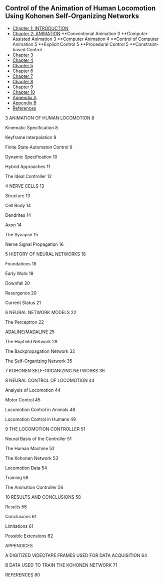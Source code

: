 ## Control of the Animation of Human Locomotion Using Kohonen Self-Organizing Networks 

* [Chapter 1: INTRODUCTION](text/ch01.md)
* [Chapter 2: ANIMATION](text/ch02.md)
**Conventional Animation 3
**Computer-Assisted Animation 3
**Computer Animation 4
**Control of Computer Animation 5
**Explicit Control 5
**Procedural Control 5
**Constraint-based Control
* [Chapter 3](text/ch03.md)
* [Chapter 4](text/ch04.md)
* [Chapter 5](text/ch05.md)
* [Chapter 6](text/ch06.md)
* [Chapter 7](text/ch07.md)
* [Chapter 8](text/ch08.md)
* [Chapter 9](text/ch09.md)
* [Chapter 10](text/ch10.md)
* [Appendix A](text/appendixa.md)
* [Appendix B](text/appendixb.md)
* [References](text/refs.md)



3 ANIMATION OF HUMAN LOCOMOTION 8

Kinematic Specification 8

Keyframe Interpolation 9

Finite State Automaton Control 9

Dynamic Specification 10

Hybrid Approaches 11

The Ideal Controller 12

4 NERVE CELLS 13

Structure 13

Cell Body 14

Dendrites 14

Axon 14

The Synapse 15

Nerve Signal Propagation 16

		
5 HISTORY OF NEURAL NETWORKS 18

Foundations 18

Early Work 19

Downfall 20

Resurgence 20

Current Status 21

6 NEURAL NETWORK MODELS 22

The Perceptron 22

ADALINE/MADALINE 25

The Hopfield Network 28

The Backpropagation Network 32

The Self-Organizing Network 35

7 KOHONEN SELF-ORGANIZING NETWORKS 36

8 NEURAL CONTROL OF LOCOMOTION 44

Analysis of Locomotion 44

Motor Control 45

Locomotion Control in Animals 48

Locomotion Control in Humans 49

9 THE LOCOMOTION CONTROLLER 51

Neural Basis of the Controller 51

The Human Machine 52

The Kohonen Network 53

Locomotion Data 54

Training 56

The Animation Controller 56

10 RESULTS AND CONCLUSIONS 58

Results 58

Conclusions 61

Limitations 61

Possible Extensions 62

		
APPENDICES

A DIGITIZED VIDEOTAPE FRAMES USED FOR DATA ACQUISITION 64

B DATA USED TO TRAIN THE KOHONEN NETWORK 71

REFERENCES 80


